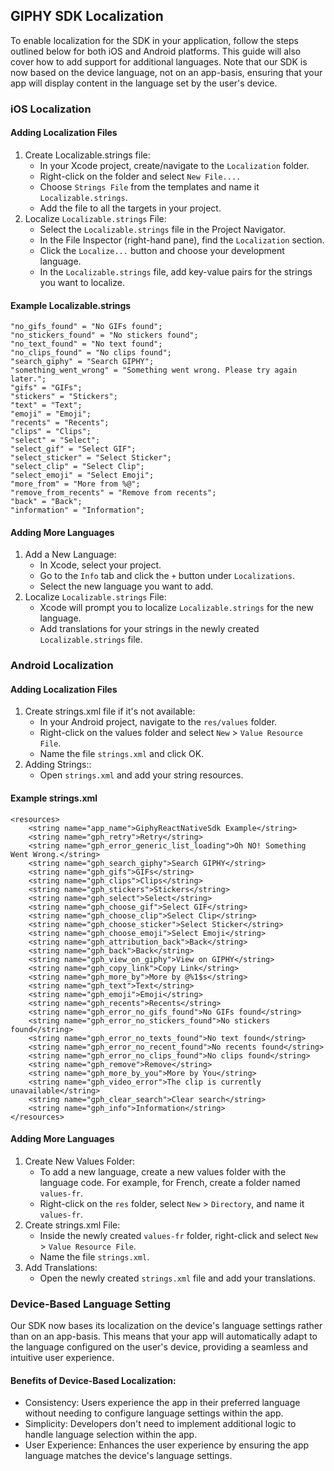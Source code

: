 ## GIPHY SDK Localization

To enable localization for the SDK in your application, follow the steps outlined below for both iOS and Android platforms. This guide will also cover how to add support for additional languages. Note that our SDK is now based on the device language, not on an app-basis, ensuring that your app will display content in the language set by the user's device.

### iOS Localization

#### Adding Localization Files

1. Create Localizable.strings file:
    - In your Xcode project, create/navigate to the `Localization` folder.
    - Right-click on the folder and select `New File....`
    - Choose `Strings File` from the templates and name it `Localizable.strings`.
    - Add the file to all the targets in your project.
2. Localize `Localizable.strings` File:
    - Select the `Localizable.strings` file in the Project Navigator.
    - In the File Inspector (right-hand pane), find the `Localization` section.
    - Click the `Localize...` button and choose your development language.
    - In the `Localizable.strings` file, add key-value pairs for the strings you want to localize.

#### Example Localizable.strings

```
"no_gifs_found" = "No GIFs found";
"no_stickers_found" = "No stickers found";
"no_text_found" = "No text found";
"no_clips_found" = "No clips found";
"search_giphy" = "Search GIPHY";
"something_went_wrong" = "Something went wrong. Please try again later.";
"gifs" = "GIFs";
"stickers" = "Stickers";
"text" = "Text";
"emoji" = "Emoji";
"recents" = "Recents";
"clips" = "Clips";
"select" = "Select";
"select_gif" = "Select GIF";
"select_sticker" = "Select Sticker";
"select_clip" = "Select Clip";
"select_emoji" = "Select Emoji";
"more_from" = "More from %@";
"remove_from_recents" = "Remove from recents";
"back" = "Back";
"information" = "Information";
```

#### Adding More Languages
1. Add a New Language:
    - In Xcode, select your project.
    - Go to the `Info` tab and click the `+` button under `Localizations`.
    - Select the new language you want to add.
2. Localize `Localizable.strings` File:
    - Xcode will prompt you to localize `Localizable.strings` for the new language.
    - Add translations for your strings in the newly created `Localizable.strings` file.


### Android Localization

#### Adding Localization Files

1. Create strings.xml file if it's not available:
    - In your Android project, navigate to the `res/values` folder.
    - Right-click on the values folder and select `New` > `Value Resource File`.
    - Name the file `strings.xml` and click OK.
2. Adding Strings::
    - Open `strings.xml` and add your string resources.

#### Example strings.xml

```
<resources>
    <string name="app_name">GiphyReactNativeSdk Example</string>
    <string name="gph_retry">Retry</string>
    <string name="gph_error_generic_list_loading">Oh NO! Something Went Wrong.</string>
    <string name="gph_search_giphy">Search GIPHY</string>
    <string name="gph_gifs">GIFs</string>
    <string name="gph_clips">Clips</string>
    <string name="gph_stickers">Stickers</string>
    <string name="gph_select">Select</string>
    <string name="gph_choose_gif">Select GIF</string>
    <string name="gph_choose_clip">Select Clip</string>
    <string name="gph_choose_sticker">Select Sticker</string>
    <string name="gph_choose_emoji">Select Emoji</string>
    <string name="gph_attribution_back">Back</string>
    <string name="gph_back">Back</string>
    <string name="gph_view_on_giphy">View on GIPHY</string>
    <string name="gph_copy_link">Copy Link</string>
    <string name="gph_more_by">More by @%1$s</string>
    <string name="gph_text">Text</string>
    <string name="gph_emoji">Emoji</string>
    <string name="gph_recents">Recents</string>
    <string name="gph_error_no_gifs_found">No GIFs found</string>
    <string name="gph_error_no_stickers_found">No stickers found</string>
    <string name="gph_error_no_texts_found">No text found</string>
    <string name="gph_error_no_recent_found">No recents found</string>
    <string name="gph_error_no_clips_found">No clips found</string>
    <string name="gph_remove">Remove</string>
    <string name="gph_more_by_you">More by You</string>
    <string name="gph_video_error">The clip is currently unavailable</string>
    <string name="gph_clear_search">Clear search</string>
    <string name="gph_info">Information</string>
</resources>
```

#### Adding More Languages
1. Create New Values Folder:
    - To add a new language, create a new values folder with the language code. For example, for French, create a folder named `values-fr`.
    - Right-click on the `res` folder, select `New` > `Directory`, and name it `values-fr`.
2. Create strings.xml File:
    - Inside the newly created `values-fr` folder, right-click and select `New` > `Value Resource File`.
    - Name the file `strings.xml`.
3. Add Translations:
    - Open the newly created `strings.xml` file and add your translations.


### Device-Based Language Setting

Our SDK now bases its localization on the device's language settings rather than on an app-basis. This means that your app will automatically adapt to the language configured on the user's device, providing a seamless and intuitive user experience.

#### Benefits of Device-Based Localization:
- Consistency: Users experience the app in their preferred language without needing to configure language settings within the app.
- Simplicity: Developers don't need to implement additional logic to handle language selection within the app.
- User Experience: Enhances the user experience by ensuring the app language matches the device's language settings.